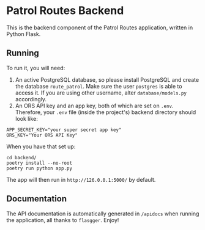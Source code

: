 # Patrol Routes Backend

This is the backend component of the Patrol Routes application, written
in Python Flask.

## Running

To run it, you will need:

1. An active PostgreSQL database, so please install PostgreSQL and create
   the database `route_patrol`. Make sure the user `postgres` is able
   to access it. If you are using other username, alter
   `database/models.py` accordingly. 
2. An ORS API key and an app key, both of which are set on `.env`.
   Therefore, your `.env` file (inside the project's) backend directory
   should look like:

```
APP_SECRET_KEY="your super secret app key"
ORS_KEY="Your ORS API Key"
```

When you have that set up:

```
cd backend/
poetry install --no-root
poetry run python app.py
```

The app will then run in `http://126.0.0.1:5000/` by default.

## Documentation

The API documentation is automatically generated in `/apidocs` when
running the application, all thanks to `flasgger`. Enjoy!
